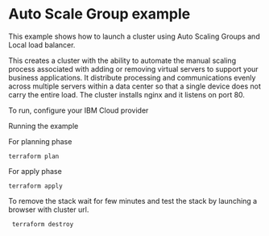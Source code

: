# Auto Scale Group example

This example shows how to launch a cluster using Auto Scaling Groups and Local load balancer.

This creates a cluster with the ability to automate the manual scaling process associated with adding or removing virtual servers to support your business applications.
It distribute processing and communications evenly across multiple servers within a data center so that a single device does not carry the entire load.
The cluster installs nginx and it listens on port 80.

To run, configure your IBM Cloud provider

Running the example

For planning phase 

```
terraform plan
```

For apply phase

```
terraform apply
```

To remove the stack wait for few minutes and test the stack by launching a browser with cluster url.

```
 terraform destroy
```